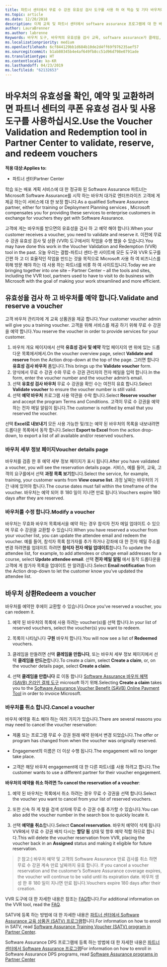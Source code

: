 ```yaml
---
title: 파트너 센터에서 무료 수 강권 유효성 검사 도구를 사용 하 여 학습 및 기타 바우처에 대 한 | 파트너 센터
ms.topic: article
ms.date: 12/20/2018
description: 이제 교육 및 파트너 센터에서 software assurance 프로그램에 대 한 바우처를 요청할 수 있습니다.
author: LauraBrenner
ms.author: labrenne
Keywords: 바우처 도구, 바우처의 유효성을 검사 교육, software assurance가 클레임, DPS, SATV
ms.localizationpriority: medium
ms.openlocfilehash: 6cf844129bb1d684b10de2d4ff69f976235aef57
ms.sourcegitcommit: b1ab80345b4e4af649fb8cc51d96d798e0791ade
ms.translationtype: HT
ms.contentlocale: ko-KR
ms.lasthandoff: 04/23/2019
ms.locfileid: "62132653"
---
```

# <a name="use-the-voucher-validation-and-redemption-tool-in-partner-center-to-validate-reserve-and-redeem-vouchers"></a><span data-ttu-id="70f66-104">바우처의 유효성을 확인, 예약 및 교환하려면 파트너 센터의 쿠폰 유효성 검사 및 사용 도구를 사용하십시오.</span><span class="sxs-lookup"><span data-stu-id="70f66-104">Use the Voucher Validation and Redemption tool in Partner Center to validate, reserve, and redeem vouchers</span></span> 

<span data-ttu-id="70f66-105">**적용 대상:**</span><span class="sxs-lookup"><span data-stu-id="70f66-105">**Applies to:**</span></span>

- <span data-ttu-id="70f66-106">파트너 센터</span><span class="sxs-lookup"><span data-stu-id="70f66-106">Partner Center</span></span>

<span data-ttu-id="70f66-107">학습 또는 배포 계획 서비스에 대 한 정규화 된 Software Assurance 파트너는 Microsoft Software Assurance를 시작 하는 바우처 대가로 엔터프라이즈 고객에 게 제공 하는이 서비스에 대 한 보정 합니다.</span><span class="sxs-lookup"><span data-stu-id="70f66-107">As a qualified Software Assurance partner, either for training or Deployment Planning services , Microsoft compensates you for providing these services to enterprise customers in exchange for vouchers they get with Software Assurance.</span></span>

<span data-ttu-id="70f66-108">고객에 게는 바우처를 받으면의 유효성을 검사 하 고 예약 해야 합니다.</span><span class="sxs-lookup"><span data-stu-id="70f66-108">When your customer receives a voucher, you need to validate and reserve it.</span></span> <span data-ttu-id="70f66-109">이전에 무료 수 강권 유효성 검사 및 상환 (VVR) 도구에서이 작업을 수행 했을 수 있습니다.</span><span class="sxs-lookup"><span data-stu-id="70f66-109">You may have done this work in the Voucher Validation and Redemption (VVR) tool in the past.</span></span> <span data-ttu-id="70f66-110">오늘 우리는 결합-파트너 센터-한 사이트에 모든 도구와 VVR 도구를 간편 하 고 더 효율적인 작업을 만드는 것을 목적으로 Microsoft 사용 하 여 비즈니스를 위해 방문 해야 하는 데 사용 하는 파트너를 비롯 하 여 사이트입니다.</span><span class="sxs-lookup"><span data-stu-id="70f66-110">Today we are bringing together into one site – Partner Center – all the tools and sites, including the VVR tool, partners used to have to visit to do business with Microsoft with the goal of making your work streamlined and more efficient.</span></span>

## <a name="validate-and-reserve-a-voucher"></a><span data-ttu-id="70f66-111">유효성을 검사 하 고 바우처를 예약 합니다.</span><span class="sxs-lookup"><span data-stu-id="70f66-111">Validate and reserve a voucher</span></span>

<span data-ttu-id="70f66-112">고객 바우처 관리자에 게 교육 상품권을 제공 합니다.</span><span class="sxs-lookup"><span data-stu-id="70f66-112">Your customer voucher admin will give you a training voucher.</span></span> <span data-ttu-id="70f66-113">고객을 위해 서비스를 제공 하기 위해 무료 수 강권을 예약 합니다.</span><span class="sxs-lookup"><span data-stu-id="70f66-113">You reserve the voucher in order to provide services for your customer.</span></span>

1. <span data-ttu-id="70f66-114">바우처 개요 페이지에서 선택 **유효성 검사 및 예약** 작업 페이지의 맨 위에 있는 드롭다운 목록에서에서.</span><span class="sxs-lookup"><span data-stu-id="70f66-114">On the voucher overview page, select **Validate and reserve** from the Action drop-down at the top of the page.</span></span> <span data-ttu-id="70f66-115">그러면 합니다 **유효성 검사 바우처** 폼입니다.</span><span class="sxs-lookup"><span data-stu-id="70f66-115">This brings up the **Validate voucher** form.</span></span>
2. <span data-ttu-id="70f66-116">양식에서 무료 수 강권 수와 무료 수 강권 관리자의 전자 메일을 입력 합니다.</span><span class="sxs-lookup"><span data-stu-id="70f66-116">In the form, enter the voucher number and the voucher admin’s email.</span></span>
3. <span data-ttu-id="70f66-117">선택 **유효성 검사 바우처** 무료 수 강권을 확인 수는 여전히 유효 합니다.</span><span class="sxs-lookup"><span data-stu-id="70f66-117">Select **Validate voucher** to ensure the voucher number is still valid.</span></span>
4. <span data-ttu-id="70f66-118">선택 **예약 바우처** 프로그램 사용 약관을 수락 합니다.</span><span class="sxs-lookup"><span data-stu-id="70f66-118">Select **Reserve voucher** and accept the program Terms and Conditions.</span></span> <span data-ttu-id="70f66-119">고객이 무료 수 강권을 예약 하는 전자 메일 알림이 됩니다.</span><span class="sxs-lookup"><span data-stu-id="70f66-119">The customer is notified by email that you reserved the voucher.</span></span>

<span data-ttu-id="70f66-120">선택 **Excel로 내보내기** 모든 사용 가능한 및/또는 예약 된 바우처의 목록을 내보내려면 드롭다운 목록에서 동작 합니다.</span><span class="sxs-lookup"><span data-stu-id="70f66-120">Select **Export to Excel** from the action drop-down, to export a list of all available and/or reserved vouchers.</span></span>

### <a name="voucher-details-page"></a><span data-ttu-id="70f66-121">바우처 세부 정보 페이지</span><span class="sxs-lookup"><span data-stu-id="70f66-121">Voucher details page</span></span>

<span data-ttu-id="70f66-122">바우처를 검증 한 후 예약 세부 정보 페이지가 표시 됩니다.</span><span class="sxs-lookup"><span data-stu-id="70f66-122">After you have validated a voucher, you will see the reservation details page.</span></span> <span data-ttu-id="70f66-123">서비스, 예를 들어, 교육, 고객의 요구를에서 선택 **과정 목록 보기**합니다.</span><span class="sxs-lookup"><span data-stu-id="70f66-123">Select the service, for example, training, your customer wants from **View course list**.</span></span>
<span data-ttu-id="70f66-124">과정 날짜는 바우처의 기간 내에 있어야 합니다.</span><span class="sxs-lookup"><span data-stu-id="70f66-124">The course dates must fall within the timeframe of the voucher.</span></span> <span data-ttu-id="70f66-125">바우처는 예약 되어 후 180 일이 지나면 만료 됩니다.</span><span class="sxs-lookup"><span data-stu-id="70f66-125">Vouchers expire 180 days after they are reserved.</span></span>

### <a name="modify-a-voucher"></a><span data-ttu-id="70f66-126">바우처를 수정 합니다.</span><span class="sxs-lookup"><span data-stu-id="70f66-126">Modify a voucher</span></span>

<span data-ttu-id="70f66-127">바우처는 무효화 바우처 목록에서을 예약 하는 경우 참석자 전자 메일 업데이트 수 있으며 무료 수 강권을 교환할 수 있습니다.</span><span class="sxs-lookup"><span data-stu-id="70f66-127">When you have reserved a voucher from your voucher list, you can update the attendee email and redeem the voucher.</span></span> <span data-ttu-id="70f66-128">예를 들어, 참석자 목록 참가자를 추가 하거나 강좌에 대 한 전자 메일 주소를 변경 하려면를 업데이트 하려면 **참석자 전자 메일 업데이트**합니다.</span><span class="sxs-lookup"><span data-stu-id="70f66-128">To update the attendee list, for example, to add attendees or change email addresses for a course, select **Update attendee email**.</span></span> <span data-ttu-id="70f66-129">선택 **전자 메일 알림** 에서 동작 드롭다운을 고객에 게 참가자 목록을 업데이트 한 알려줍니다.</span><span class="sxs-lookup"><span data-stu-id="70f66-129">Select **Email notification** from the Action drop-down to let the customer know you’ve updated the attendee list.</span></span>

## <a name="redeem-a-voucher"></a><span data-ttu-id="70f66-130">바우처 상환</span><span class="sxs-lookup"><span data-stu-id="70f66-130">Redeem a voucher</span></span>

<span data-ttu-id="70f66-131">바우처를 예약한 후에이 교환할 수 있습니다.</span><span class="sxs-lookup"><span data-stu-id="70f66-131">Once you've reserved a voucher, you can redeem it.</span></span> 

1. <span data-ttu-id="70f66-132">예약 된 바우처의 목록에 사용 하려는 voucher(s)를 선택 합니다.</span><span class="sxs-lookup"><span data-stu-id="70f66-132">In your list of reserved vouchers, select the voucher(s) you want to redeem.</span></span> 
2. <span data-ttu-id="70f66-133">목록이 나타납니다 **구원** 바우처 합니다.</span><span class="sxs-lookup"><span data-stu-id="70f66-133">You will now see a list of **Redeemed** vouchers.</span></span>

4. <span data-ttu-id="70f66-134">클레임을 만들려면 선택 **클레임을 만듭니다**, 또는 바우처 세부 정보 페이지에서 선택 **클레임을 만드는**합니다.</span><span class="sxs-lookup"><span data-stu-id="70f66-134">To create a claim, select **Create a claim**, or, on the voucher details page, select **Create a claim**.</span></span>

5. <span data-ttu-id="70f66-135">선택 **클레임을 만듭니다** 로 이동 합니다 [Software Assurance 바우처 혜택 (SAVB) 온라인 결제 도구](https://planningservices.partners.extranet.microsoft.com/en/Pages/getpaid.aspx) microsoft 하기 위해.</span><span class="sxs-lookup"><span data-stu-id="70f66-135">Selecting **Create a claim** takes you to the [Software Assurance Voucher Benefit (SAVB) Online Payment Tool](https://planningservices.partners.extranet.microsoft.com/en/Pages/getpaid.aspx) in order to invoice Microsoft.</span></span>


### <a name="cancel-a-voucher"></a><span data-ttu-id="70f66-136">바우처를 취소 합니다.</span><span class="sxs-lookup"><span data-stu-id="70f66-136">Cancel a voucher</span></span>

<span data-ttu-id="70f66-137">바우처 예약을 취소 해야 하는 여러 가지가 있습니다.</span><span class="sxs-lookup"><span data-stu-id="70f66-137">There are several reasons you may need to cancel the voucher reservation:</span></span>

- <span data-ttu-id="70f66-138">제품 또는 프로그램 무료 수 강권 원래 예약 된에서 변경 되었습니다.</span><span class="sxs-lookup"><span data-stu-id="70f66-138">The offer or program has changed from when the voucher was originally reserved.</span></span>

- <span data-ttu-id="70f66-139">Engagement의 이름은 더 이상 수행 됩니다.</span><span class="sxs-lookup"><span data-stu-id="70f66-139">The engagement will no longer take place.</span></span>

- <span data-ttu-id="70f66-140">고객은 해당 바우처 engagement에 대 한 다른 파트너를 사용 하려고 합니다.</span><span class="sxs-lookup"><span data-stu-id="70f66-140">The customer wants to use a different partner for their voucher engagement.</span></span>

<span data-ttu-id="70f66-141">**바우처의 예약을 취소 하려면**:</span><span class="sxs-lookup"><span data-stu-id="70f66-141">**To cancel the reservation of a voucher**:</span></span>

1. <span data-ttu-id="70f66-142">예약 된 바우처는 목록에서 취소 하려는 경우 무료 수 강권을 선택 합니다.</span><span class="sxs-lookup"><span data-stu-id="70f66-142">Select the voucher you want to cancel from your list of reserved vouchers.</span></span>

2. <span data-ttu-id="70f66-143">또한 신속 하 게 찾을 검색 상자에 무료 수 강권 수를 추가할 수 있습니다.</span><span class="sxs-lookup"><span data-stu-id="70f66-143">You can also add the voucher number in the search box to quickly locate it.</span></span> 

3. <span data-ttu-id="70f66-144">선택 **예약을 취소**합니다.</span><span class="sxs-lookup"><span data-stu-id="70f66-144">Select **Cancel reservation**.</span></span> <span data-ttu-id="70f66-145">바우처 예약이 삭제 됩니다 VVR에서 무료 수 강권 배치 다시는 **할당 됨** 상태 및 향후 예약 적합 하므로 합니다.</span><span class="sxs-lookup"><span data-stu-id="70f66-145">This will delete the voucher reservation from VVR, placing the voucher back in an **Assigned** status and making it eligible for future reservation.</span></span>

>[! 참고:]<span data-ttu-id="70f66-146"> 바우처 예약 및 고객의 Software Assurance 만료 검사를 취소 하면 무료 수 강권 계속 만료 날짜까지 유효 합니다.</span><span class="sxs-lookup"><span data-stu-id="70f66-146"> If you cancel a voucher reservation and the customer’s Software Assurance coverage expires, the voucher will continue to be valid until its expiration date.</span></span> <span data-ttu-id="70f66-147">바우처 생성 한 후 180 일이 지나면 만료 됩니다.</span><span class="sxs-lookup"><span data-stu-id="70f66-147">Vouchers expire 180 days after their creation.</span></span>

<span data-ttu-id="70f66-148">VVR 도구에 대 한 자세한 내용은 참조는 [FAQ](vvr-faq.md)합니다.</span><span class="sxs-lookup"><span data-stu-id="70f66-148">For additional information on the VVR tool, read the [FAQ](vvr-faq.md).</span></span>

<span data-ttu-id="70f66-149">SATV에 등록 하는 방법에 대 한 자세한 내용은 [파트너 센터에서 Software Assurance 교육 상품권 (SATV) 프로그램](software-assurance-satv.md)합니다.</span><span class="sxs-lookup"><span data-stu-id="70f66-149">For information on how to enroll in SATV, read [Software Assurance Training Voucher (SATV) program in Partner Center](software-assurance-satv.md).</span></span>

<span data-ttu-id="70f66-150">Software Assurance DPS 프로그램에 등록 하는 방법에 대 한 자세한 내용은 [파트너 센터에서 Software Assurance 프로그램](software-assurance-dps.md)</span><span class="sxs-lookup"><span data-stu-id="70f66-150">For information on how to enroll in Software Assurance DPS programs, read [Software Assurance programs in Partner Center](software-assurance-dps.md)</span></span>

